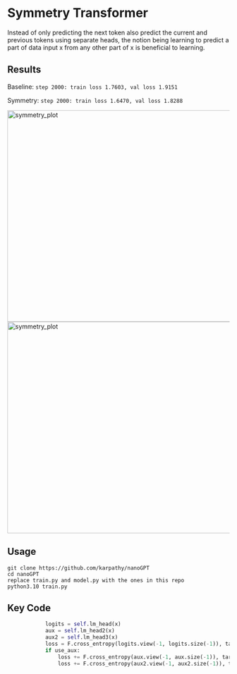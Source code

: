 # Symmetry Transformer

Instead of only predicting the next token also predict the current and previous tokens using separate heads, the notion being learning to predict a part of data input x from any other part of x is beneficial to learning.

## Results

Baseline: ```step 2000: train loss 1.7603, val loss 1.9151```

Symmetry: ```step 2000: train loss 1.6470, val loss 1.8288```

<img width="640" height="480" alt="symmetry_plot" src="https://github.com/user-attachments/assets/20bde4e7-b194-4625-94ec-9a45d80b3dd0" />

<img width="640" height="480" alt="symmetry_plot" src="https://github.com/user-attachments/assets/53081bde-0507-46db-a3fb-580f13c956f3" />

## Usage

```
git clone https://github.com/karpathy/nanoGPT
cd nanoGPT
replace train.py and model.py with the ones in this repo
python3.10 train.py
```

## Key Code

```py
            logits = self.lm_head(x)
            aux = self.lm_head2(x)
            aux2 = self.lm_head3(x)
            loss = F.cross_entropy(logits.view(-1, logits.size(-1)), targets.view(-1), ignore_index=-1)
            if use_aux:
                loss += F.cross_entropy(aux.view(-1, aux.size(-1)), targets2.view(-1), ignore_index=-1)
                loss += F.cross_entropy(aux2.view(-1, aux2.size(-1)), targets3.view(-1), ignore_index=-1)
```
